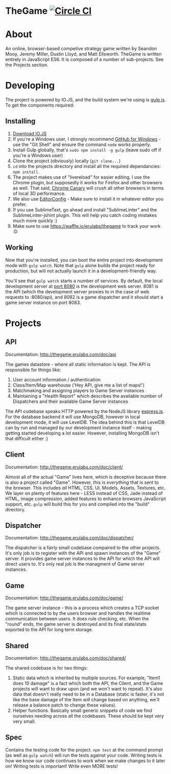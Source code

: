 TheGame [![Circle CI](https://circleci.com/gh/erulabs/thegame/tree/master.png?circle-token=b57c51c38c36f5e7fedcc046264bcfc9918c3ffc)](https://circleci.com/gh/erulabs/thegame/tree/master)
=============

# About
An online, browser-based competive strategy game written by Seandon Mooy, Jeremy Miller, Dustin Lloyd, and Matt Ellsworth. TheGame is written entirely in JavaScript ES6. It is composed of a number of sub-projects. See the Projects section.

# Developing
The project is powered by IO.JS, and the build system we're using is [gulp.js](http://gulpjs.com/). To get the components required:

## Installing
1. [Download IO.JS](https://iojs.org)
2. If you're a Windows user, I strongly recommend [GitHub for Windows](https://windows.github.com/) - use the "Git Shell" and ensure the command `node` works properly.
3. Install Gulp globally, that's `sudo npm install -g gulp` (leave sudo off if you're a Windows user)
4. Clone the project (obviously) locally (`git clone...`)
5. `cd` into the projects directory and install all the required dependancies: `npm install`.
6. The project makes use of "livereload" for easier editing. I use the Chrome plugin, but supposedly it works for Firefox and other browsers as well. That said, [Chrome Canary](https://www.google.com/chrome/browser/canary.html) will _crush_ all other browsers in terms of local 3D performance.
7. We also use [EditorConfig](http://editorconfig.org/) - Make sure to install it in whatever editor you prefer.
8. If you use SublimeText, go ahead and install "SublimeLinter" and the SublimeLinter-jshint plugin. This will help you catch coding mistakes much more quickly :)
9. Make sure to use https://waffle.io/erulabs/thegame to track your work :D

## Working
Now that you're installed, you can boot the entire project into development mode with `gulp watch`. Note that `gulp` alone builds the project ready for production, but will not actually launch it in a development-friendly way.

You'll see that `gulp watch` starts a number of services. By default, the local development server at [port 8080](http://localhost:8080) is the development web server. 8081 is the API (which the development server proxies to in the case of web requests to :8080/api), and 8082 is a game dispatcher and it should start a game server instance on port 8083.

# Projects
## API
Documentation: http://thegame.erulabs.com/doc/api

The games datastore - where all static information is kept. The API is responsible for things like:

1. User account information / authentication
2. Class/Item/Map warehouse ('Hey API, give me a list of maps!')
3. Matchmaking and assigning players to Game Server instances
4. Maintaining a "Health Report" which describes the available number of Dispatchers and their available Game Server instances

The API codebase speaks HTTP powered by the NodeJS library [express.js](http://expressjs.com/). For the database backend it will use MongoDB, however in local development mode, it will use LevelDB. The idea behind this is that LevelDB can by run and managed by our development instance itself - making getting started developing a lot easier. However, installing MongoDB isn't that difficult either :)

## Client
Documentation: http://thegame.erulabs.com/doc/client/

Almost all of the actual "Game" lives here, which is deceptive because there is also a project called "Game". However, this is _everything_ that is sent to the browser. This includes _all_ HTML, CSS, UI, Models, Assets, Textures, etc. We layer on plenty of features here - LESS instead of CSS, Jade instead of HTML, image compression, added features to enhance browsers JavaScript support, etc. `gulp` will build this for you and compiled into the "build" directory.

## Dispatcher
Documentation: http://thegame.erulabs.com/doc/dispatcher/

The dispatcher is a fairly small codebase compaired to the other projects. It's only job is to register with the API and spawn instances of the "Game" server. It provides game server instances to the API for which the API will direct users to. It's only real job is the managment of Game server instances.

## Game
Documentation: http://thegame.erulabs.com/doc/game/

The game server instance - this is a process which creates a TCP socket which is connected to by the users browser and handles the realtime communication between users. It does rule checking, etc. When the "round" ends, the game server is destroyed and its final state/stats exported to the API for long term storage.

## Shared
Documentation: http://thegame.erulabs.com/doc/shared/

The shared codebase is for two things:

1. Static data which is inherited by multiple sources. For example, "Item1 does 10 damage" is a fact which both the API, the Client, and the Game projects will want to draw upon (and we won't want to repeat). It's also data that doesn't really need to be in a Database (static is faster, it's not like the base damage of the Item will change based on anything, we'll release a balance patch to change these values).
2. Helper functions. Basically small generic snippets of code we find ourselves needing across all the codebases. These should be kept very very small.

## Spec
Contains the testing code for the project. `npm test` at the command prompt (as well as `gulp watch`) will run the tests against your code. Writing tests is how we know our code continues to work when we make changes to it later on! Writing tests is important! Write even MORE tests!
